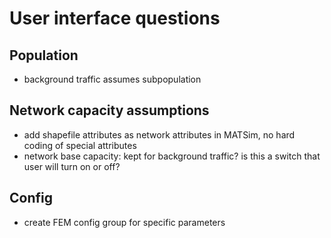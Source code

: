 # User interface questions

## Population
- background traffic assumes subpopulation

## Network capacity assumptions
- add shapefile attributes as network attributes in MATSim, no hard coding of special attributes
- network base capacity: kept for background traffic? is this a switch that user will turn on or off?


## Config
- create FEM config group for specific parameters